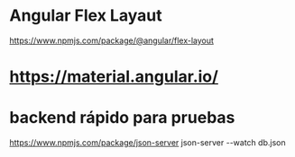 # Angular Flex Layaut
https://www.npmjs.com/package/@angular/flex-layout

# https://material.angular.io/


# backend rápido para pruebas
https://www.npmjs.com/package/json-server
json-server --watch db.json
